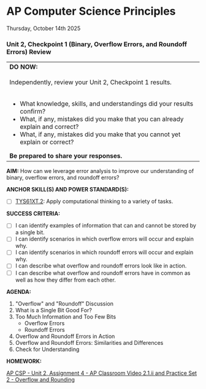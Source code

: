 # AP Computer Science Principles
Thursday, October 14th 2025

### Unit 2, Checkpoint 1 (Binary, Overflow Errors, and Roundoff Errors) Review

<table>
  <tr>
    <td>
      <b>DO NOW:</b><br><br>
      Independently, review your Unit 2, Checkpoint 1 results.<br><br>
      <ul>
        <li>What knowledge, skills, and understandings did your results confirm?</li>
        <li>What, if any, mistakes did you make that you can already explain and correct?</li>
        <li>What, if any, mistakes did you make that you cannot yet explain or correct?</li>
      </ul>
      <b>Be prepared to share your responses.</b>
   </td>
  </tr>
</table>

**AIM:** How can we leverage error analysis to improve our understanding of binary, overflow errors, and roundoff errors?

**ANCHOR SKILL(S) AND POWER STANDARD(S):** 

- [ ] <ins>TYS61XT.2</ins>: Apply computational thinking to a variety of tasks.
 
**SUCCESS CRITERIA:**
- [ ] I can identify examples of information that can and cannot be stored by a single bit.
- [ ] I can identify scenarios in which overflow errors will occur and explain why.
- [ ] I can identify scenarios in which roundoff errors will occur and explain why.
- [ ] I can describe what overflow and roundoff errors look like in action.
- [ ] I can describe what overflow and roundoff errors have in common as well as how they differ from each other.

**AGENDA:**

1. "Overflow" and "Roundoff" Discussion
2. What is a Single Bit Good For?
3. Too Much Information and Too Few Bits
     * Overflow Errors
     * Roundoff Errors
4. Overflow and Roundoff Errors in Action
5. Overflow and Roundoff Errors: Similarities and Differences
6. Check for Understanding

**HOMEWORK:** 

[AP CSP - Unit 2, Assignment 4 - AP Classroom Video 2.1.ii and Practice Set 2 - Overflow and Rounding](https://github.com/MrJSwotinsky/AP_Computer_Science_Principles_2025_2026/blob/main/Unit_2_Digital_Information/Assignments/Assignment_04_AP_Classroom_Video2.1ii_and_Practice_Set_2.md)
